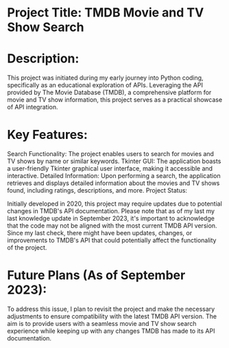 # Project Title: TMDB Movie and TV Show Search

# Description:

This project was initiated during my early journey into Python coding, specifically as an educational exploration of APIs. Leveraging the API provided by The Movie Database (TMDB), a comprehensive platform for movie and TV show information, this project serves as a practical showcase of API integration.

# Key Features:

Search Functionality: The project enables users to search for movies and TV shows by name or similar keywords.
Tkinter GUI: The application boasts a user-friendly Tkinter graphical user interface, making it accessible and interactive.
Detailed Information: Upon performing a search, the application retrieves and displays detailed information about the movies and TV shows found, including ratings, descriptions, and more.
Project Status:

Initially developed in 2020, this project may require updates due to potential changes in TMDB's API documentation. Please note that as of my last my last knowledge update in September 2023, it's important to acknowledge that the code may not be aligned with the most current TMDB API version. Since my last check, there might have been updates, changes, or improvements to TMDB's API that could potentially affect the functionality of the project.

# Future Plans (As of September 2023):

To address this issue, I plan to revisit the project and make the necessary adjustments to ensure compatibility with the latest TMDB API version. The aim is to provide users with a seamless movie and TV show search experience while keeping up with any changes TMDB has made to its API documentation.

